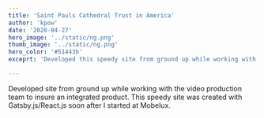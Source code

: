 ```yaml
---
title: 'Saint Pauls Cathedral Trust in America'
author: 'kpow'
date: '2020-04-27'
hero_image: '../static/ng.png'
thumb_image: '../static/ng.png'
hero_color: '#51443b'
exceprt: 'Developed this speedy site from ground up while working with video production team to insure an integrated product.'

---
```


Developed site from ground up while working with the video production team to insure an integrated product. This speedy site was created with Gatsby.js/React.js soon after I started at Mobelux.
